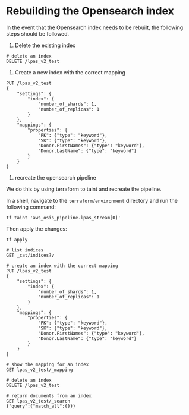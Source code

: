 # Rebuilding the Opensearch index

In the event that the Opensearch index needs to be rebuilt, the following steps should be followed.

1. Delete the existing index

```shell
# delete an index
DELETE /lpas_v2_test
```

1. Create a new index with the correct mapping

```shell
PUT /lpas_v2_test
{
    "settings": {
        "index": {
            "number_of_shards": 1,
            "number_of_replicas": 1
        }
    },
    "mappings": {
        "properties": {
            "PK": {"type": "keyword"},
            "SK": {"type": "keyword"},
            "Donor.FirstNames": {"type": "keyword"},
            "Donor.LastName": {"type": "keyword"}
        }
    }
}
```

1. recreate the opensearch pipeline

We do this by using terraform to taint and recreate the pipeline.

In a shell, navigate to the `terraform/environment` directory and run the following command:

```shell
tf taint 'aws_osis_pipeline.lpas_stream[0]'
```

Then apply the changes:

```shell
tf apply
```

```shell
# list indices
GET _cat/indices?v

# create an index with the correct mapping
PUT /lpas_v2_test
{
    "settings": {
        "index": {
            "number_of_shards": 1,
            "number_of_replicas": 1
        }
    },
    "mappings": {
        "properties": {
            "PK": {"type": "keyword"},
            "SK": {"type": "keyword"},
            "Donor.FirstNames": {"type": "keyword"},
            "Donor.LastName": {"type": "keyword"}
        }
    }
}

# show the mapping for an index
GET lpas_v2_test/_mapping

# delete an index
DELETE /lpas_v2_test

# return documents from an index
GET lpas_v2_test/_search
{"query":{"match_all":{}}}
```

